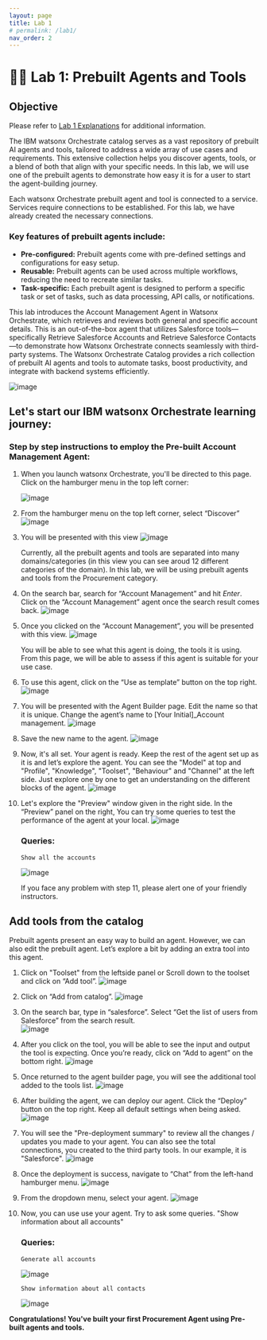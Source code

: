 ```yaml
---
layout: page
title: Lab 1
# permalink: /lab1/
nav_order: 2
---
```

# 🧑‍💼 Lab 1: Prebuilt Agents and Tools

## Objective

Please refer to [Lab 1 Explanations](../pdfs/Lab%201-explanation.pdf) for additional information.

The IBM watsonx Orchestrate catalog serves as a vast repository of prebuilt AI agents and tools, tailored to address a wide array of use cases and requirements. This extensive collection helps you discover agents, tools, or a blend of both that align with your specific needs. In this lab, we will use one of the prebuilt agents to demonstrate how easy it is for a user to start the agent-building journey.

Each watsonx Orchestrate prebuilt agent and tool is connected to a service. Services require connections to be established. For this lab, we have already created the necessary connections.

### Key features of prebuilt agents include:
- **Pre-configured:** Prebuilt agents come with pre-defined settings and configurations for easy setup.
- **Reusable:** Prebuilt agents can be used across multiple workflows, reducing the need to recreate similar tasks.
- **Task-specific:** Each prebuilt agent is designed to perform a specific task or set of tasks, such as data processing, API calls, or notifications.
    
This lab introduces the Account Management Agent in Watsonx Orchestrate, which retrieves and reviews both general and specific account details. This is an out-of-the-box agent that utilizes Salesforce tools—specifically Retrieve Salesforce Accounts and Retrieve Salesforce Contacts—to demonstrate how Watsonx Orchestrate connects seamlessly with third-party systems. The Watsonx Orchestrate Catalog provides a rich collection of prebuilt AI agents and tools to automate tasks, boost productivity, and integrate with backend systems efficiently.

![image](./imgs/imgs_1/lab-architecture1.png)

## Let's start our IBM watsonx Orchestrate learning journey: 

### Step by step instructions to employ the Pre-built Account Management Agent:

1. When you launch watsonx Orchestrate, you'll be directed to this page. Click on the hamburger menu in the top left corner:

    ![image](./imgs/imgs_1/step_1.png)

2. From the hamburger menu on the top left corner, select “Discover”
    ![image](./imgs/imgs_1/discover.png)

3. You will be presented with this view
    ![image](./imgs/imgs_1/catalog_view.png)

    Currently, all the prebuilt agents and tools are separated into many domains/categories (in this view you can see aroud 12 different categories of the domain). In this lab, we will be using prebuilt agents and tools from the Procurement category.

4. On the search bar, search for “Account Management” and hit *Enter*. Click on the “Account Management” agent once the search result comes back.
   ![image](./imgs/imgs_1/account_management_agent.png)

5. Once you clicked on the “Account Management”, you will be presented with this view.
   ![image](./imgs/imgs_1/agent_view.png)

    You will be able to see what this agent is doing, the tools it is using. From this page, we will be able to assess if this agent is suitable for your use case.
6. To use this agent, click on the “Use as template” button on the top right.
    ![image](./imgs/imgs_1/use_template.png)

7. You will be presented with the Agent Builder page. Edit the name so that it is unique. Change the agent’s name to [Your Initial]_Account management.
   ![image](./imgs/imgs_1/agent_name.png)
   
8. Save the new name to the agent. 
   ![image](./imgs/imgs_1/save_name.png)

9. Now, it's all set. Your agent is ready. Keep the rest of the agent set up as it is and let’s explore the agent. You can see the "Model" at top and "Profile", "Knowledge", "Toolset", "Behaviour" and "Channel" at the left side. Just explore one by one to get an understanding on the different blocks of the agent.
    ![image](./imgs/imgs_1/agent_blocks.png)
   
10. Let's explore the "Preview" window given in the right side. In the “Preview” panel on the right, You can try some queries to test the performance of the agent at your local.
    ![image](./imgs/imgs_1/preview.png)

    ### Queries:
    ```
    Show all the accounts
    ```
    ![image](./imgs/imgs_1/preview_outcome.png)
    
    If you face any problem with step 11, please alert one of your friendly instructors.

## Add tools from the catalog
Prebuilt agents present an easy way to build an agent. However, we can also edit the prebuilt agent. Let’s explore a bit by adding an extra tool into this agent.

1. Click on "Toolset" from the leftside panel or Scroll down to the toolset and click on “Add tool”.
    ![image](./imgs/imgs_1/add_tool.png)

2. Click on “Add from catalog”.
     ![image](./imgs/imgs_1/ad_frm_catalog.png)

3. On the search bar, type in “salesforce”. Select “Get the list of users from Salesforce” from the search result.  
    ![image](./imgs/imgs_1/list_user_tool.png)
4. After you click on the tool, you will be able to see the input and output the tool is expecting. Once you’re ready, click on “Add to agent” on the bottom right.
    ![image](./imgs/imgs_1/add_tool_agent.png)

5. Once returned to the agent builder page, you will see the additional tool added to the tools list.
    ![image](./imgs/imgs_1/added_tool_list.png)

6. After building the agent, we can deploy our agent. Click the “Deploy” button on the top right. Keep all default settings when being asked.
    ![image](./imgs/imgs_1/deploy.png)

7. You will see the "Pre-deployment summary" to review all the changes / updates you made to your agent. You can also see the total connections, you created to the third party tools. In our example, it is "Salesforce".
    ![image](./imgs/imgs_1/pre_deployment.png)

8. Once the deployment is success, navigate to “Chat” from the left-hand hamburger menu.
    ![image](./imgs/imgs_1/chat.png)

9. From the dropdown menu, select your agent.
    ![image](./imgs/imgs_1/agent_selection.png)

10. Now, you can use use your agent. Try to ask some queries. "Show information about all accounts" 
    ### Queries:
    ```
    Generate all accounts
    ```
    ![image](./imgs/imgs_1/generate_outcome.png)

    ```
    Show information about all contacts
    ```
    ![image](./imgs/imgs_1/generate_outcome1.png)


**Congratulations! You've built your first Procurement Agent using Pre-built agents and tools.**
